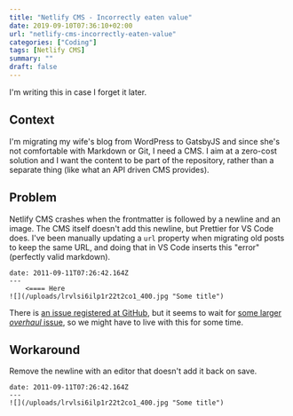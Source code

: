```yaml
---
title: "Netlify CMS - Incorrectly eaten value"
date: 2019-09-10T07:36:10+02:00
url: "netlify-cms-incorrectly-eaten-value"
categories: ["Coding"]
tags: [Netlify CMS]
summary: ""
draft: false
---
```


I'm writing this in case I forget it later.

## Context
I'm migrating my wife's blog from WordPress to GatsbyJS and since she's not comfortable with Markdown or Git, I need a CMS. I aim at a zero-cost solution and I want the content to be part of the repository, rather than a separate thing (like what an API driven CMS provides). 

## Problem

Netlify CMS crashes when the frontmatter is followed by a newline and an image. The CMS itself doesn't add this newline, but Prettier for VS Code does. I've been manually updating a `url` property when migrating old posts to keep the same URL, and doing that in VS Code inserts this "error" (perfectly valid markdown).

```
date: 2011-09-11T07:26:42.164Z
---
    <==== Here
![](/uploads/lrvlsi6ilp1r22t2co1_400.jpg "Some title")
```

There is [an issue registered at GitHub][1], but it seems to wait for [some larger _overhaul_ issue][2], so we might have to live with this for some time.

## Workaround

Remove the newline with an editor that doesn't add it back on save.

```
date: 2011-09-11T07:26:42.164Z
---
![](/uploads/lrvlsi6ilp1r22t2co1_400.jpg "Some title")
```

[1]: https://github.com/netlify/netlify-cms/issues/2421
[2]: https://github.com/netlify/netlify-cms/issues/2402

